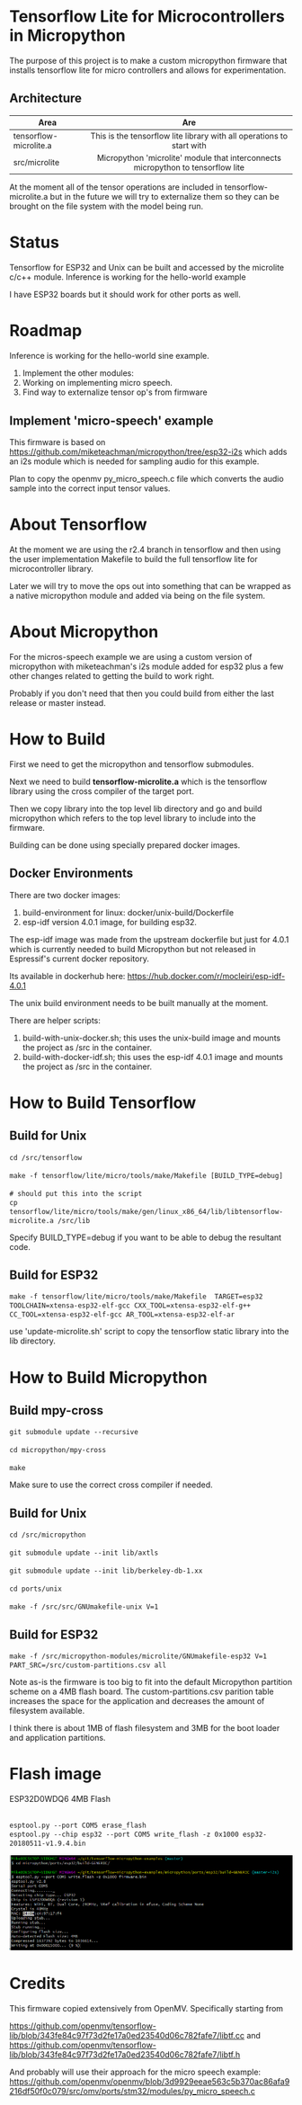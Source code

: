 # Tensorflow Lite for Microcontrollers in Micropython

The purpose of this project is to make a custom micropython firmware that installs tensorflow lite for micro controllers and allows for experimentation.

## Architecture

| Area        | Are           | 
| ------------- |:-------------:| 
| tensorflow-microlite.a | This is the tensorflow lite library with all operations to start with |
| src/microlite | Micropython 'microlite' module that interconnects micropython to tensorflow lite |

At the moment all of the tensor operations are included in tensorflow-microlite.a but in the future we will try to externalize them so they can be brought on the file system with the model being run.


# Status

Tensorflow for ESP32 and Unix can be built and accessed by the microlite c/c++ module.  Inference is working for the hello-world example

I have ESP32 boards but it should work for other ports as well.

# Roadmap

Inference is working for the hello-world sine example.  

1. Implement the other modules:
2. Working on implementing micro speech.
3. Find way to externalize tensor op's from firmware

## Implement 'micro-speech' example

This firmware is based on https://github.com/miketeachman/micropython/tree/esp32-i2s which adds an i2s module which is needed for sampling audio for this example.

Plan to copy the openmv py_micro_speech.c file which converts the audio sample into the correct input tensor values.

# About Tensorflow

At the moment we are using the r2.4 branch in tensorflow and then using the user implementation Makefile to build the full tensorflow lite for microcontroller library.

Later we will try to move the ops out into something that can be wrapped as a native micropython module and added via being on the file system.

# About Micropython

For the micros-speech example we are using a custom version of micropython with miketeachman's i2s module added for esp32 plus a few other changes related to getting the build to work right.

Probably if you don't need that then you could build from either the last release or master instead.

# How to Build

First we need to get the micropython and tensorflow submodules.

Next we need to build **tensorflow-microlite.a** which is the tensorflow library using the cross compiler of the target port.

Then we copy library into the top level lib directory and go and build micropython which refers to the top level library to include into the firmware.

Building can be done using specially prepared docker images.

## Docker Environments

There are two docker images:
1. build-environment for linux: docker/unix-build/Dockerfile
2. esp-idf version 4.0.1 image, for building esp32.

The esp-idf image was made from the upstream dockerfile but just for 4.0.1 which is currently needed to build Micropython but not released in Espressif's current docker repository.

Its available in dockerhub here: https://hub.docker.com/r/mocleiri/esp-idf-4.0.1

The unix build environment needs to be built manually at the moment.

There are helper scripts:
1. build-with-unix-docker.sh; this uses the unix-build image and mounts the project as /src in the container.
2. build-with-docker-idf.sh; this uses the esp-idf 4.0.1 image and mounts the project as /src in the container.

# How to Build Tensorflow

## Build for Unix 

```
cd /src/tensorflow

make -f tensorflow/lite/micro/tools/make/Makefile [BUILD_TYPE=debug]

# should put this into the script
cp tensorflow/lite/micro/tools/make/gen/linux_x86_64/lib/libtensorflow-microlite.a /src/lib

```

Specify BUILD_TYPE=debug if you want to be able to debug the resultant code. 

## Build for ESP32

```
make -f tensorflow/lite/micro/tools/make/Makefile  TARGET=esp32  TOOLCHAIN=xtensa-esp32-elf-gcc CXX_TOOL=xtensa-esp32-elf-g++  CC_TOOL=xtensa-esp32-elf-gcc AR_TOOL=xtensa-esp32-elf-ar

```
 
use 'update-microlite.sh' script to copy the tensorflow static library into the lib directory.

# How to Build Micropython

## Build mpy-cross
```
git submodule update --recursive

cd micropython/mpy-cross

make
```

Make sure to use the correct cross compiler if needed.

## Build for Unix 


```
cd /src/micropython

git submodule update --init lib/axtls

git submodule update --init lib/berkeley-db-1.xx

cd ports/unix

make -f /src/src/GNUmakefile-unix V=1

```

## Build for ESP32
```
make -f /src/micropython-modules/microlite/GNUmakefile-esp32 V=1 PART_SRC=/src/custom-partitions.csv all

```

Note as-is the firmware is too big to fit into the default Micropython partition scheme on a 4MB flash board.  The custom-partitions.csv parition table increases the space for the application and decreases the amount of filesystem available.

I think there is about 1MB of flash filesystem and 3MB for the boot loader and application partitions.

# Flash image

ESP32D0WDQ6 4MB Flash

```

esptool.py --port COM5 erase_flash
esptool.py --chip esp32 --port COM5 write_flash -z 0x1000 esp32-20180511-v1.9.4.bin
```

![](./images/write-firmware.png)

# Credits

This firmware copied extensively from OpenMV.  Specifically starting from  


https://github.com/openmv/tensorflow-lib/blob/343fe84c97f73d2fe17a0ed23540d06c782fafe7/libtf.cc
and
https://github.com/openmv/tensorflow-lib/blob/343fe84c97f73d2fe17a0ed23540d06c782fafe7/libtf.h

And probably will use their approach for the micro speech example:
https://github.com/openmv/openmv/blob/3d9929eeae563c5b370ac86afa9216df50f0c079/src/omv/ports/stm32/modules/py_micro_speech.c
